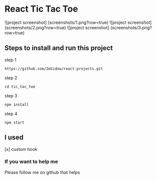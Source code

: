 # React Tic Tac Toe

![project screenshot] (screenshots/1.png?row=true)
![project screenshot] (screenshots/2.png?row=true)
![project screenshot] (screenshots/3.png?row=true)

## Steps to install and run this project

step 1

```
https://github.com/ImSidow/react-projects.git
```

step 2

```
cd tic_tac_toe
```

step 3

```
npm install
```

step 4

```
npm start
```


## I used

[x] custom hook

### If you want to help me

Please follow me on github that helps

